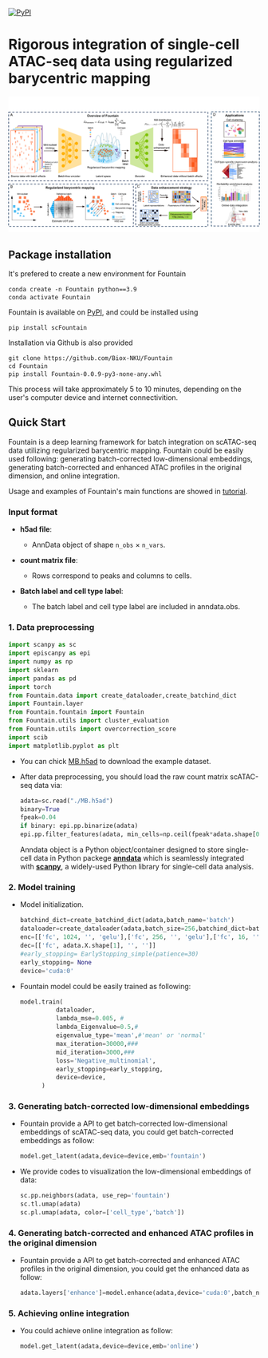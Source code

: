 [![PyPI](https://img.shields.io/pypi/v/scFountain.svg)](https://pypi.org/project/scFountain/)

# Rigorous integration of single-cell ATAC-seq data using regularized barycentric mapping
![](Fountain.png)

## Package installation

It's prefered to create a new environment for Fountain

```
conda create -n Fountain python==3.9
conda activate Fountain
```

Fountain is available on [PyPI](https://pypi.org/project/scFountain/), and could be installed using

```
pip install scFountain
```

Installation via Github is also provided

```
git clone https://github.com/Biox-NKU/Fountain
cd Fountain
pip install Fountain-0.0.9-py3-none-any.whl
```

This process will take approximately 5 to 10 minutes, depending on the user's computer device and internet connectivition.

## Quick Start

Fountain is a deep learning framework for batch integration on scATAC-seq data utilizing  regularized barycentric mapping. Fountain could be easily used following: generating batch-corrected low-dimensional embeddings, generating batch-corrected and enhanced ATAC profiles in the original dimension, and online integration. 

Usage and examples of Fountain's main functions are showed in [tutorial](https://github.com/BioX-NKU/Fountain/Tutorial.ipynb).


### Input format
* **h5ad file**:
	* AnnData object of shape `n_obs` × `n_vars`. 
    
* **count matrix file**:  
	* Rows correspond to peaks and columns to cells.

* **Batch label and cell type label**:  
	* The batch label and cell type label are included in anndata.obs.


### 1. Data preprocessing

  ```python
import scanpy as sc
import episcanpy as epi
import numpy as np
import sklearn
import pandas as pd 
import torch
from Fountain.data import create_dataloader,create_batchind_dict
import Fountain.layer
from Fountain.fountain import Fountain
from Fountain.utils import cluster_evaluation
from Fountain.utils import overcorrection_score
import scib
import matplotlib.pyplot as plt
  ```
*  You can chick  [MB.h5ad](https://drive.google.com/file/d/1qwKP1xzYVs5rEGRJPU_NJga2Gl0qSTv5/view?usp=sharing) to download the example dataset. 



* After data preprocessing, you should load the raw count matrix scATAC-seq data via:
  
  ```python
  adata=sc.read("./MB.h5ad")
  binary=True
  fpeak=0.04
  if binary: epi.pp.binarize(adata)
  epi.pp.filter_features(adata, min_cells=np.ceil(fpeak*adata.shape[0]))
  ```
  
  
  Anndata object is a Python object/container designed to store single-cell data in Python packege [**anndata**](https://anndata.readthedocs.io/en/latest/) which is seamlessly integrated with [**scanpy**](https://scanpy.readthedocs.io/en/stable/), a widely-used Python library for single-cell data analysis.

 
### 2. Model training

* Model initialization.

  
  ```python
  batchind_dict=create_batchind_dict(adata,batch_name='batch')
  dataloader=create_dataloader(adata,batch_size=256,batchind_dict=batchind_dict,batch_name='batch',num_worker=4,droplast=True)
  enc=[['fc', 1024, '', 'gelu'],['fc', 256, '', 'gelu'],['fc', 16, '', '']]
  dec=[['fc', adata.X.shape[1], '', '']]
  #early_stopping= EarlyStopping_simple(patience=30)
  early_stopping= None
  device='cuda:0'
  ```



* Fountain model could be easily trained as following:
  
  ```python
  model.train(            
            dataloader,             
            lambda_mse=0.005, #
            lambda_Eigenvalue=0.5,#
            eigenvalue_type='mean',#'mean' or 'normal'
            max_iteration=30000,###
            mid_iteration=3000,###
            loss='Negative_multinomial',
            early_stopping=early_stopping,
            device=device, 
        )
  ```
  
  
### 3. Generating batch-corrected low-dimensional embeddings

* Fountain provide a API to get batch-corrected low-dimensional embeddings of scATAC-seq data, you could get batch-corrected embeddings as follow:
  
  ```python
  model.get_latent(adata,device=device,emb='fountain')
  ```
* We provide codes to visualization the low-dimensional embeddings of data:

  ```python
  sc.pp.neighbors(adata, use_rep='fountain')
  sc.tl.umap(adata)
  sc.pl.umap(adata, color=['cell_type','batch'])
  ```

### 4. Generating batch-corrected and enhanced ATAC profiles in the original dimension

* Fountain provide a API to get batch-corrected and enhanced ATAC profiles in the original dimension, you could get the enhanced data as follow:
  
  ```python
  adata.layers['enhance']=model.enhance(adata,device='cuda:0',batch_name='batch')
  ```

### 5. Achieving online integration

* You could achieve online integration as follow:
  
  ```python
  model.get_latent(adata,device=device,emb='online')
  ```


